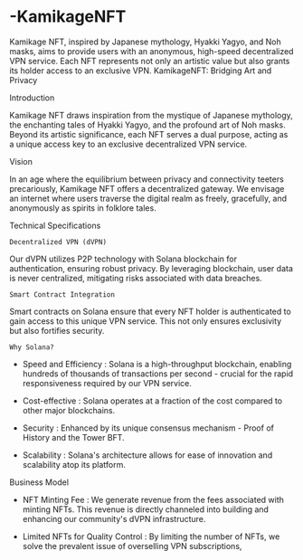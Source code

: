 # -KamikageNFT
Kamikage NFT, inspired by Japanese mythology, Hyakki Yagyo, and Noh masks, aims to provide users with an anonymous, high-speed decentralized VPN service. Each NFT represents not only an artistic value but also grants its holder access to an exclusive VPN.
  KamikageNFT: Bridging Art and Privacy

   Introduction

  Kamikage NFT   draws inspiration from the mystique of Japanese mythology, the enchanting tales of Hyakki Yagyo, and the profound art of Noh masks. Beyond its artistic significance, each NFT serves a dual purpose, acting as a unique access key to an exclusive decentralized VPN service.

   Vision

In an age where the equilibrium between privacy and connectivity teeters precariously,   Kamikage NFT   offers a decentralized gateway. We envisage an internet where users traverse the digital realm as freely, gracefully, and anonymously as spirits in folklore tales.

   Technical Specifications

    Decentralized VPN (dVPN)

Our dVPN utilizes P2P technology with Solana blockchain for authentication, ensuring robust privacy. By leveraging blockchain, user data is never centralized, mitigating risks associated with data breaches.

    Smart Contract Integration

Smart contracts on Solana ensure that every NFT holder is authenticated to gain access to this unique VPN service. This not only ensures exclusivity but also fortifies security.

    Why Solana?

-   Speed and Efficiency  : Solana is a high-throughput blockchain, enabling hundreds of thousands of transactions per second - crucial for the rapid responsiveness required by our VPN service.
  
-   Cost-effective  : Solana operates at a fraction of the cost compared to other major blockchains.
  
-   Security  : Enhanced by its unique consensus mechanism - Proof of History and the Tower BFT.
  
-   Scalability  : Solana's architecture allows for ease of innovation and scalability atop its platform.

   Business Model

-   NFT Minting Fee  : We generate revenue from the fees associated with minting NFTs. This revenue is directly channeled into building and enhancing our community's dVPN infrastructure.

-   Limited NFTs for Quality Control  : By limiting the number of NFTs, we solve the prevalent issue of overselling VPN subscriptions, 
